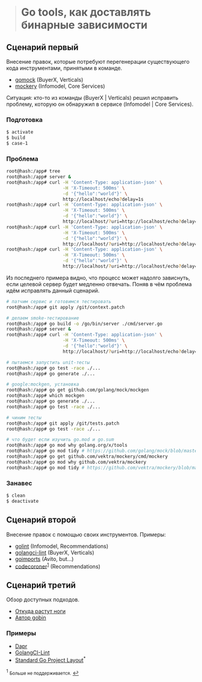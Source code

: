 > # Go tools, как доставлять бинарные зависимости

## Сценарий первый

Внесение правок, которые потребуют перегенерации существующего кода инструментами, принятыми в команде.

- [gomock](https://github.com/golang/mock) (BuyerX, Verticals)
- [mockery](https://github.com/vektra/mockery) (Infomodel, Core Services)

Ситуация: кто-то из команды (BuyerX | Verticals) решил исправить проблему, которую он обнаружил в
сервисе (Infomodel | Core Services).

### Подготовка

```bash
$ activate
$ build
$ case-1
```

### Проблема

```bash
root@hash:/app# tree
root@hash:/app# server &
root@hash:/app# curl -H 'Content-Type: application-json' \
                     -H 'X-Timeout: 500ms' \
                     -d '{"hello":"world"}' \
                     http://localhost/echo?delay=1s
root@hash:/app# curl -H 'Content-Type: application-json' \
                     -H 'X-Timeout: 500ms' \
                     -d '{"hello":"world"}' \
                     http://localhost/?uri=http://localhost/echo?delay=1s
root@hash:/app# curl -H 'Content-Type: application-json' \
                     -H 'X-Timeout: 500ms' \
                     -d '{"hello":"world"}' \
                     http://localhost/?uri=http://localhost/echo?delay=1m
root@hash:/app# curl -H 'Content-Type: application-json' \
                     -H 'X-Timeout: 500ms' \
                     -d '{"hello":"world"}' \
                     http://localhost/?uri=http://localhost/echo?delay=1h
```

Из последнего примера видно, что процесс может надолго зависнуть, если
целевой сервер будет медленно отвечать. Поняв в чём проблема идём исправлять данный сценарий.

```bash
# патчим сервис и готовимся тестировать
root@hash:/app# git apply /git/context.patch

# делаем smoke-тестирование
root@hash:/app# go build -o /go/bin/server ./cmd/server.go
root@hash:/app# server &
root@hash:/app# curl -H 'Content-Type: application-json' \
                     -H 'X-Timeout: 500ms' \
                     -d '{"hello":"world"}' \
                     http://localhost/?uri=http://localhost/echo?delay=1h

# пытаемся запустить unit-тесты
root@hash:/app# go test -race ./...
root@hash:/app# go generate ./...

# google:mockgen, установка
root@hash:/app# go get github.com/golang/mock/mockgen
root@hash:/app# which mockgen
root@hash:/app# go generate ./...
root@hash:/app# go test -race ./...

# чиним тесты
root@hash:/app# git apply /git/tests.patch
root@hash:/app# go test -race ./...

# что будет если изучить go.mod и go.sum
root@hash:/app# go mod why golang.org/x/tools
root@hash:/app# go mod tidy # https://github.com/golang/mock/blob/master/go.mod#L3
root@hash:/app# go get github.com/vektra/mockery/cmd/mockery
root@hash:/app# go mod why github.com/vektra/mockery
root@hash:/app# go mod tidy # https://github.com/vektra/mockery/blob/master/go.mod#L4
```

### Занавес

```bash
$ clean
$ deactivate
```

## Сценарий второй

Внесение правок с помощью своих инструментов. Примеры:

- [golint](https://github.com/golang/lint) (Infomodel, Recommendations)
- [golangci-lint](https://github.com/golangci/golangci-lint) (BuyerX, Verticals)
- [goimports](https://github.com/kamilsk/go-tools/releases/tag/goimports) (Avito, but...)
- [codecoroner](https://github.com/3rf/codecoroner)<sup id="info-1">[1](#unsupported)</sup> (Recommendations)

## Сценарий третий

Обзор доступных подходов.

- [Откуда растут ноги](https://github.com/golang/go/issues/25922)
- [Автор gobin](https://github.com/myitcv/gobin)

### Примеры

- [Dapr](https://github.com/dapr/dapr)
- [GolangCI-Lint](https://github.com/golangci/golangci-lint)
- [Standard Go Project Layout](https://github.com/golang-standards/project-layout)<sup>*</sup>

<sup id="unsupported">1</sup> <small>Больше не поддерживается.</small> [↩](#info-1)
